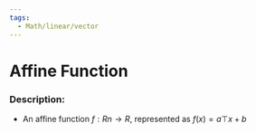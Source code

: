 ```yaml
---
tags:
  - Math/linear/vector
---
```

# Affine Function
### Description:
- An affine function $f : Rn → R$, represented as $f(x) = a⊤x + b$
